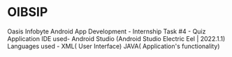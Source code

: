 # OIBSIP
Oasis Infobyte
Android App Development - Internship 
Task #4 - Quiz Application
IDE used- Android Studio (Android Studio Electric Eel | 2022.1.1)
Languages used - XML( User Interface) 
                 JAVA( Application's functionality)
